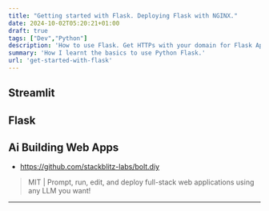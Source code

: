 ```yaml
---
title: "Getting started with Flask. Deploying Flask with NGINX."
date: 2024-10-02T05:20:21+01:00
draft: true
tags: ["Dev","Python"]
description: 'How to use Flask. Get HTTPs with your domain for Flask Apps. Compared to other Web App Frameworks'
summary: 'How I learnt the basics to use Python Flask.'
url: 'get-started-with-flask'
---
```


## Streamlit

## Flask


## Ai Building Web Apps

* https://github.com/stackblitz-labs/bolt.diy

> MIT |  Prompt, run, edit, and deploy full-stack web applications using any LLM you want! 

---

